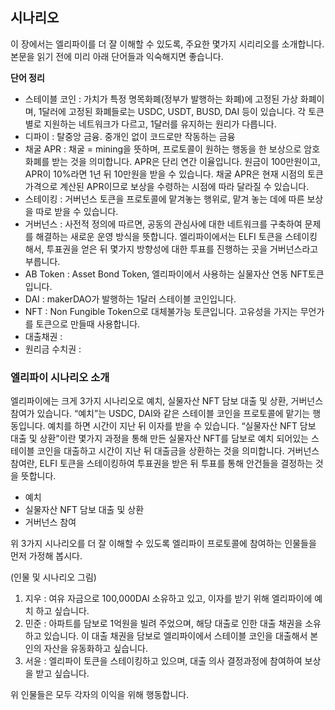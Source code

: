 ## 시나리오

이 장에서는 엘리파이를 더 잘 이해할 수 있도록, 주요한 몇가지 시리리오를 소개합니다.  본문을 읽기 전에 미리 아래 단어들과 익숙해지면 좋습니다.

**단어 정리**

- 스테이블 코인 : 가치가 특정 명목화폐(정부가 발행하는 화폐)에 고정된 가상 화폐이며, 1달러에 고정된 화폐들로는 USDC, USDT, BUSD, DAI 등이 있습니다. 각 토큰 별로 지원하는 네트워크가 다르고, 1달러를 유지하는 원리가 다릅니다.
- 디파이 : 탈중앙 금융. 중개인 없이 코드로만 작동하는 금융
- 채굴 APR : 채굴 = mining을 뜻하며, 프로토콜이 원하는 행동을 한 보상으로 암호화폐를 받는 것을 의미합니다. APR은 단리 연간 이율입니다. 원금이 100만원이고, APR이 10%라면 1년 뒤 10만원을 받을 수 있습니다. 채굴 APR은 현재 시점의 토큰 가격으로 계산된 APR이므로 보상을 수령하는 시점에 따라 달라질 수 있습니다.
- 스테이킹 : 거버넌스 토큰을 프로토콜에 맡겨놓는 행위로, 맡겨 놓는 데에 따른 보상을 따로 받을 수 있습니다.
- 거버넌스 : 사전적 정의에 따르면, 공동의 관심사에 대한 네트워크를 구축하여 문제를 해결하는 새로운 운영 방식을 뜻합니다. 엘리파이에서는 ELFI 토큰을 스테이킹 해서, 투표권을 얻은 뒤 몇가지 방향성에 대한 투표를 진행하는 곳을 거버넌스라고 부릅니다.
- AB Token : Asset Bond Token, 엘리파이에서 사용하는 실물자산 연동 NFT토큰입니다.
- DAI : makerDAO가 발행하는 1달러 스테이블 코인입니다.
- NFT  : Non Fungible Token으로 대체불가능 토큰입니다. 고유성을 가지는 무언가를 토큰으로 만들때 사용합니다.
- 대출채권 :
- 원리금 수치권 :

### 엘리파이 시나리오 소개

엘리파이에는 크게 3가지 시나리오로 예치, 실물자산 NFT 담보 대출 및 상환, 거버넌스 참여가 있습니다. “예치”는 USDC, DAI와 같은 스테이블 코인을 프로토콜에 맡기는 행동입니다. 예치를 하면 시간이 지난 뒤 이자를 받을 수 있습니다. “실물자산 NFT 담보 대출 및 상환"이란 몇가지 과정을 통해 만든 실물자산 NFT를 담보로 예치 되어있는 스테이블 코인을 대출하고 시간이 지난 뒤 대출금을 상환하는 것을 의미합니다. 거버넌스 참여란, ELFI 토큰을 스테이킹하여 투표권을 받은 뒤 투표를 통해 안건들을 결정하는 것을 뜻합니다.

- 예치
- 실물자산 NFT 담보 대출 및 상환
- 거버넌스 참여

위 3가지 시나리오를 더  잘 이해할 수 있도록 엘리파이 프로토콜에 참여하는 인물들을 먼저 가정해 봅시다.

(인물 및 시나리오 그림)

1. 지우 : 여유 자금으로 100,000DAI 소유하고 있고, 이자를 받기 위해 엘리파이에 예치 하고 싶습니다.
2. 민준 : 아파트를 담보로 1억원을 빌려 주었으며, 해당 대출로 인한 대출 채권을 소유하고 있습니다. 이 대출 채권을 담보로 엘리파이에서 스테이블 코인을 대출해서 본인의 자산을 유동화하고 싶습니다.
3. 서윤 : 엘리파이 토큰을 스테이킹하고 있으며, 대출 의사 결정과정에 참여하여 보상을 받고 싶습니다.

위 인물들은 모두 각자의 이익을 위해 행동합니다.
